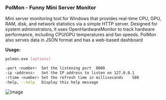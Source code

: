 ### PolMon - Funny Mini Server Monitor

Mini server monitoring tool for Windows that provides real-time CPU, GPU, RAM, disk, and network statistics via a simple HTTP server. Designed for system administrators, it uses OpenHardwareMonitor to track hardware performance, including CPU/GPU temperatures and fan speeds. PolMon also serves data in JSON format and has a web-based dashboard

**Usage:**
```bash
polmon.exe [options]

-port <number>	Set the listening port	8080
-ip <address>	Set the IP address to listen on	127.0.0.1
-rtime <number>	Set the refresh time in milliseconds	500
-help, --help	Display this help message	
```
![image](https://github.com/user-attachments/assets/233ad289-dc83-46d5-9815-09874d986606)
